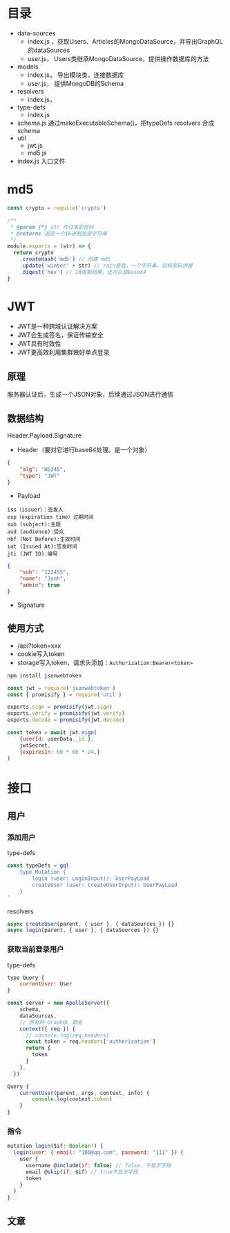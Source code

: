 # 目录
* data-sources 
  * index.js ，获取Users、Articles的MongoDataSource，并导出GraphQL的dataSources
  * user.js， Users类继承MongoDataSource，提供操作数据库的方法
* models
  * index.js， 导出模块类，连接数据库
  * user.js， 提供MongoDB的Schema
* resolvers
  * index.js， 
* type-defs
  * index.js
* schema.js 通过makeExecutableSchema()，把typeDefs resolvers 合成schema
* util
  * jwt.js
  * md5.js
* index.js 入口文件

# md5

~~~js
const crypto = require('crypto')

/**
 * @param {*} str 传过来的密码
 * @returns 返回一个16进制加密字符串
 */
module.exports = (str) => {
  return crypto
    .createHash('md5') // 创建 md5
    .update('winter' + str) // rain是盐，一个字符串，将和密码拼接
    .digest('hex') // 16进制结果，还可以是Base64
}
~~~

# JWT

* JWT是一种跨域认证解决方案
* JWT会生成签名，保证传输安全
* JWT具有时效性
* JWT更高效利用集群做好单点登录

## 原理

服务器认证后，生成一个JSON对象，后续通过JSON进行通信

## 数据结构

Header.Payload.Signature

* Header（要对它进行base64处理。是一个对象）

~~~json
{
    "alg": "HS345",
    "type": "JWT"
}
~~~

* Payload

~~~tst
iss（issuer）：签发人
exp（expiration time）过期时间
sub (subject):主题
aud (audience):受众
nbf (Not Before):生效时间
iat (Issued At):签发时间
jti (JWT ID):编号
~~~

~~~json
{
    "sub": "123455",
    "name": "Jonh",
    "admin": true
}
~~~

* Signature

## 使用方式

* /api?token=xxx
* cookie写入token
* storage写入token，请求头添加：`Authorization:Bearer<token>`

~~~bat
npm install jsonwebtoken
~~~

~~~js
const jwt = require('jsonwebtoken')
const { promisify } = require('util')

exports.sign = promisify(jwt.sign)
exports.verify = promisify(jwt.verify)
exports.decode = promisify(jwt.decode)
~~~

~~~js
const token = await jwt.sign(
    {userId: userData._id,},
    jwtSecret,
    {expiresIn: 60 * 60 * 24,}
)
~~~
# 接口

## 用户

### 添加用户

type-defs

~~~js
const typeDefs = gql`
	type Mutation {
		login (user: LoginInput!): UserPayLoad
		createUser (user: CreateUserInput): UserPayLoad
	}
`
~~~

resolvers

~~~js
async createUser(parent, { user }, { dataSources }) {}
async login(parent, { user }, { dataSources }) {}
~~~

### 获取当前登录用户

type-defs

~~~js
type Query {
    currentUser: User
}
~~~

~~~js
const server = new ApolloServer({
    schema,
    dataSources,
    // 所有的 GraphQL 都会
    context({ req }) {
      // console.log(req.headers)
      const token = req.headers['authorization']
      return {
        token
      }
    },
  })
~~~

~~~js
Query {
    currentUser(parent, args, context, info) {
        console.log(context.token)
    }
}
~~~

### 指令

~~~js
mutation login($if: Boolean!) {
  login(user: { email: "100@qq.com", password: "111" }) {
    user {
      username @include(if: false) // false，不显示字段
      email @skip(if: $if) // true不显示字段
      token
    }
  }
}
~~~











## 文章



